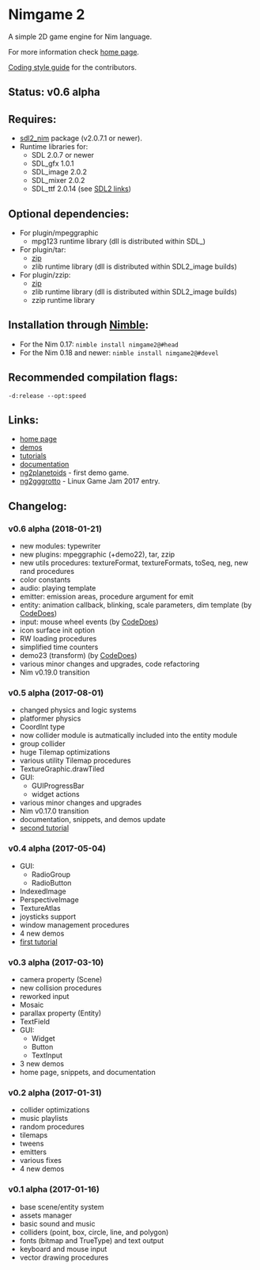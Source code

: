 Nimgame 2
=========

A simple 2D game engine for Nim language.

For more information check [home page](https://vladar4.github.io/nimgame2/).

[Coding style guide](STYLE.md) for the contributors.


Status: v0.6 alpha
------------------


Requires:
---------

* [sdl2_nim](https://github.com/Vladar4/sdl2_nim) package (v2.0.7.1 or newer).
* Runtime libraries for:
  * SDL 2.0.7 or newer
  * SDL_gfx 1.0.1
  * SDL_image 2.0.2
  * SDL_mixer 2.0.2
  * SDL_ttf 2.0.14
(see [SDL2 links](https://github.com/Vladar4/sdl2_nim/blob/master/LINKS.md))


Optional dependencies:
----------------------

* For plugin/mpeggraphic
  * mpg123 runtime library (dll is distributed within SDL_)
* For plugin/tar:
  * [zip](https://github.com/nim-lang/zip)
  * zlib runtime library (dll is distributed within SDL2_image builds)
* For plugin/zzip:
  * [zip](https://github.com/nim-lang/zip)
  * zlib runtime library (dll is distributed within SDL2_image builds)
  * zzip runtime library


Installation through [Nimble](https://github.com/nim-lang/nimble):
------------------------------------------------------------------

* For the Nim 0.17: `nimble install nimgame2@#head`
* For the Nim 0.18 and newer: `nimble install nimgame2@#devel`


Recommended compilation flags:
------------------------------
`-d:release --opt:speed`


Links:
------

* [home page](https://vladar4.github.io/nimgame2/)
* [demos](demos)
* [tutorials](https://vladar4.github.io/nimgame2/tutorials)
* [documentation](https://vladar4.github.io/nimgame2/docs.html)
* [ng2planetoids](https://github.com/Vladar4/ng2planetoids) - first demo game.
* [ng2gggrotto](https://github.com/Vladar4/ng2gggrotto) - Linux Game Jam 2017 entry.


Changelog:
----------

### v0.6 alpha (2018-01-21)
* new modules: typewriter
* new plugins: mpeggraphic (+demo22), tar, zzip
* new utils procedures: textureFormat, textureFormats, toSeq, neg, new rand procedures
* color constants
* audio: playing template
* emitter: emission areas, procedure argument for emit
* entity: animation callback, blinking, scale parameters, dim template (by [CodeDoes](https://github.com/CodeDoes))
* input: mouse wheel events (by [CodeDoes](https://github.com/CodeDoes))
* icon surface init option
* RW loading procedures
* simplified time counters
* demo23 (transform) (by [CodeDoes](https://github.com/CodeDoes))
* various minor changes and upgrades, code refactoring
* Nim v0.19.0 transition


### v0.5 alpha (2017-08-01)
* changed physics and logic systems
* platformer physics
* CoordInt type
* now collider module is autmatically included into the entity module
* group collider
* huge Tilemap optimizations
* various utility Tilemap procedures
* TextureGraphic.drawTiled
* GUI:
  * GUIProgressBar
  * widget actions
* various minor changes and upgrades
* Nim v0.17.0 transition
* documentation, snippets, and demos update
* [second tutorial](https://vladar4.github.io/nimgame2/tut102_platformer.html)

### v0.4 alpha (2017-05-04)
* GUI:
  * RadioGroup
  * RadioButton
* IndexedImage
* PerspectiveImage
* TextureAtlas
* joysticks support
* window management procedures
* 4 new demos
* [first tutorial](https://vladar4.github.io/nimgame2/tut101_bounce.html)


### v0.3 alpha (2017-03-10)
* camera property (Scene)
* new collision procedures
* reworked input
* Mosaic
* parallax property (Entity)
* TextField
* GUI:
  * Widget
  * Button
  * TextInput
* 3 new demos
* home page, snippets, and documentation

### v0.2 alpha (2017-01-31)
* collider optimizations
* music playlists
* random procedures
* tilemaps
* tweens
* emitters
* various fixes
* 4 new demos

### v0.1 alpha (2017-01-16)
* base scene/entity system
* assets manager
* basic sound and music
* colliders (point, box, circle, line, and polygon)
* fonts (bitmap and TrueType) and text output
* keyboard and mouse input
* vector drawing procedures

